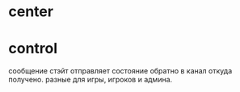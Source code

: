 center
======

control
=======

сообщение стэйт отправляет состояние обратно в канал откуда получено. разные для игры, игроков и админа.
